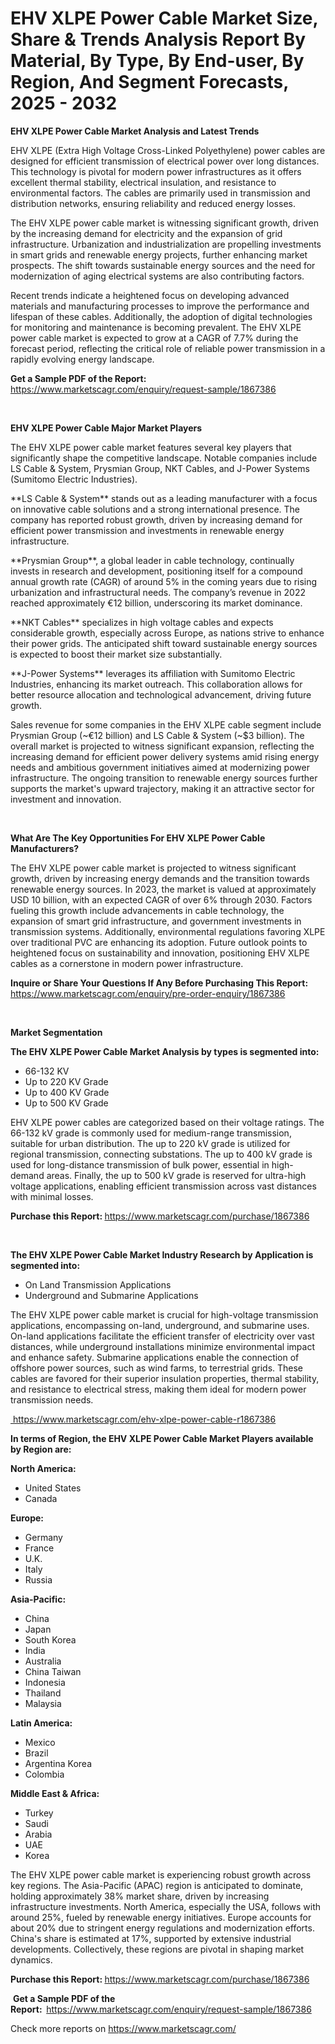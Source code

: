 <p><h1>EHV XLPE Power Cable Market Size, Share & Trends Analysis Report By Material, By Type, By End-user, By Region, And Segment Forecasts, 2025 - 2032</h1></p><p><strong>EHV XLPE Power Cable Market Analysis and Latest Trends</strong></p>
<p><p>EHV XLPE (Extra High Voltage Cross-Linked Polyethylene) power cables are designed for efficient transmission of electrical power over long distances. This technology is pivotal for modern power infrastructures as it offers excellent thermal stability, electrical insulation, and resistance to environmental factors. The cables are primarily used in transmission and distribution networks, ensuring reliability and reduced energy losses.</p><p>The EHV XLPE power cable market is witnessing significant growth, driven by the increasing demand for electricity and the expansion of grid infrastructure. Urbanization and industrialization are propelling investments in smart grids and renewable energy projects, further enhancing market prospects. The shift towards sustainable energy sources and the need for modernization of aging electrical systems are also contributing factors.</p><p>Recent trends indicate a heightened focus on developing advanced materials and manufacturing processes to improve the performance and lifespan of these cables. Additionally, the adoption of digital technologies for monitoring and maintenance is becoming prevalent. The EHV XLPE power cable market is expected to grow at a CAGR of 7.7% during the forecast period, reflecting the critical role of reliable power transmission in a rapidly evolving energy landscape.</p></p>
<p><strong>Get a Sample PDF of the Report:&nbsp;</strong> <a href="https://www.marketscagr.com/enquiry/request-sample/1867386?utm_campaign=3189&utm_medium=2&utm_source=Github&utm_content=ia&utm_term=03042025&utm_id=ehv-xlpe-power-cable">https://www.marketscagr.com/enquiry/request-sample/1867386</a></p>
<p>&nbsp;</p>
<p><strong>EHV XLPE Power Cable Major Market Players</strong></p>
<p><p>The EHV XLPE power cable market features several key players that significantly shape the competitive landscape. Notable companies include LS Cable & System, Prysmian Group, NKT Cables, and J-Power Systems (Sumitomo Electric Industries). </p><p>**LS Cable & System** stands out as a leading manufacturer with a focus on innovative cable solutions and a strong international presence. The company has reported robust growth, driven by increasing demand for efficient power transmission and investments in renewable energy infrastructure. </p><p>**Prysmian Group**, a global leader in cable technology, continually invests in research and development, positioning itself for a compound annual growth rate (CAGR) of around 5% in the coming years due to rising urbanization and infrastructural needs. The company’s revenue in 2022 reached approximately €12 billion, underscoring its market dominance.</p><p>**NKT Cables** specializes in high voltage cables and expects considerable growth, especially across Europe, as nations strive to enhance their power grids. The anticipated shift toward sustainable energy sources is expected to boost their market size substantially.</p><p>**J-Power Systems** leverages its affiliation with Sumitomo Electric Industries, enhancing its market outreach. This collaboration allows for better resource allocation and technological advancement, driving future growth.</p><p>Sales revenue for some companies in the EHV XLPE cable segment include Prysmian Group (~€12 billion) and LS Cable & System (~$3 billion). The overall market is projected to witness significant expansion, reflecting the increasing demand for efficient power delivery systems amid rising energy needs and ambitious government initiatives aimed at modernizing power infrastructure. The ongoing transition to renewable energy sources further supports the market's upward trajectory, making it an attractive sector for investment and innovation.</p></p>
<p>&nbsp;</p>
<p><strong>What Are The Key Opportunities For EHV XLPE Power Cable Manufacturers?</strong></p>
<p><p>The EHV XLPE power cable market is projected to witness significant growth, driven by increasing energy demands and the transition towards renewable energy sources. In 2023, the market is valued at approximately USD 10 billion, with an expected CAGR of over 6% through 2030. Factors fueling this growth include advancements in cable technology, the expansion of smart grid infrastructure, and government investments in transmission systems. Additionally, environmental regulations favoring XLPE over traditional PVC are enhancing its adoption. Future outlook points to heightened focus on sustainability and innovation, positioning EHV XLPE cables as a cornerstone in modern power infrastructure.</p></p>
<p><strong>Inquire or Share Your Questions If Any Before Purchasing This Report:</strong> <a href="https://www.marketscagr.com/enquiry/pre-order-enquiry/1867386?utm_campaign=3189&utm_medium=2&utm_source=Github&utm_content=ia&utm_term=03042025&utm_id=ehv-xlpe-power-cable">https://www.marketscagr.com/enquiry/pre-order-enquiry/1867386</a></p>
<p>&nbsp;</p>
<p><strong>Market Segmentation</strong></p>
<p><strong>The EHV XLPE Power Cable Market Analysis by types is segmented into:</strong></p>
<p><ul><li>66-132 KV</li><li>Up to 220 KV Grade</li><li>Up to 400 KV Grade</li><li>Up to 500 KV Grade</li></ul></p>
<p><p>EHV XLPE power cables are categorized based on their voltage ratings. The 66-132 kV grade is commonly used for medium-range transmission, suitable for urban distribution. The up to 220 kV grade is utilized for regional transmission, connecting substations. The up to 400 kV grade is used for long-distance transmission of bulk power, essential in high-demand areas. Finally, the up to 500 kV grade is reserved for ultra-high voltage applications, enabling efficient transmission across vast distances with minimal losses.</p></p>
<p><strong>Purchase this Report:&nbsp;</strong><a href="https://www.marketscagr.com/purchase/1867386?utm_campaign=3189&utm_medium=2&utm_source=Github&utm_content=ia&utm_term=03042025&utm_id=ehv-xlpe-power-cable">https://www.marketscagr.com/purchase/1867386</a></p>
<p>&nbsp;</p>
<p><strong>The EHV XLPE Power Cable Market Industry Research by Application is segmented into:</strong></p>
<p><ul><li>On Land Transmission Applications</li><li>Underground and Submarine Applications</li></ul></p>
<p><p>The EHV XLPE power cable market is crucial for high-voltage transmission applications, encompassing on-land, underground, and submarine uses. On-land applications facilitate the efficient transfer of electricity over vast distances, while underground installations minimize environmental impact and enhance safety. Submarine applications enable the connection of offshore power sources, such as wind farms, to terrestrial grids. These cables are favored for their superior insulation properties, thermal stability, and resistance to electrical stress, making them ideal for modern power transmission needs.</p></p>
<p><a href="https://www.marketscagr.com/ehv-xlpe-power-cable-r1867386?utm_campaign=3189&utm_medium=2&utm_source=Github&utm_content=ia&utm_term=03042025&utm_id=ehv-xlpe-power-cable">&nbsp;https://www.marketscagr.com/ehv-xlpe-power-cable-r1867386</a></p>
<p><strong>In terms of Region, the EHV XLPE Power Cable Market Players available by Region are:</strong></p>
<p>
    <p> <strong> North America: </strong>
        <ul>
            <li>United States</li>
            <li>Canada</li>
        </ul>
        </p> 
    <p> <strong> Europe: </strong>
        <ul>
            <li>Germany</li>
            <li>France</li>
            <li>U.K.</li>
            <li>Italy</li>
            <li>Russia</li>
        </ul>
        </p> 
    <p> <strong> Asia-Pacific: </strong>
        <ul>
            <li>China</li>
            <li>Japan</li>
            <li>South Korea</li>
            <li>India</li>
            <li>Australia</li>
            <li>China Taiwan</li>
            <li>Indonesia</li>
            <li>Thailand</li>
            <li>Malaysia</li>
        </ul>
        </p> 
    <p> <strong> Latin America: </strong>
        <ul>
            <li>Mexico</li>
            <li>Brazil</li>
            <li>Argentina Korea</li>
            <li>Colombia</li>
        </ul>
        </p> 
    <p> <strong> Middle East & Africa: </strong>
        <ul>
            <li>Turkey</li>
            <li>Saudi</li>
            <li>Arabia</li>
            <li>UAE</li>
            <li>Korea</li>
        </ul>
    </p>
    </p>
<p><p>The EHV XLPE power cable market is experiencing robust growth across key regions. The Asia-Pacific (APAC) region is anticipated to dominate, holding approximately 38% market share, driven by increasing infrastructure investments. North America, especially the USA, follows with around 25%, fueled by renewable energy initiatives. Europe accounts for about 20% due to stringent energy regulations and modernization efforts. China's share is estimated at 17%, supported by extensive industrial developments. Collectively, these regions are pivotal in shaping market dynamics.</p></p>
<p><strong>Purchase this Report: </strong><a href="https://www.marketscagr.com/purchase/1867386?utm_campaign=3189&utm_medium=2&utm_source=Github&utm_content=ia&utm_term=03042025&utm_id=ehv-xlpe-power-cable">https://www.marketscagr.com/purchase/1867386</a></p>
<p>&nbsp;<strong>Get a Sample PDF of the Report:&nbsp;&nbsp;</strong><a href="https://www.marketscagr.com/enquiry/request-sample/1867386?utm_campaign=3189&utm_medium=2&utm_source=Github&utm_content=ia&utm_term=03042025&utm_id=ehv-xlpe-power-cable">https://www.marketscagr.com/enquiry/request-sample/1867386</a></p>
<p><strong></strong></p>
<p>Check more reports on <a href="https://www.marketscagr.com/?utm_campaign=3189&utm_medium=2&utm_source=Github&utm_content=ia&utm_term=03042025&utm_id=ehv-xlpe-power-cable">https://www.marketscagr.com/</a></p>